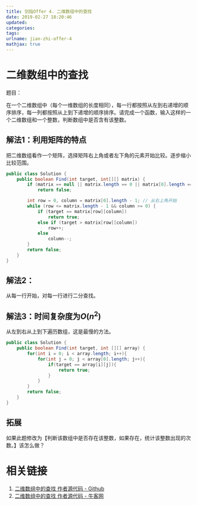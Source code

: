 ```yaml
---
title: 剑指Offer 4. 二维数组中的查找
date: 2019-02-27 18:20:46
updated:
categories:
tags:
urlname: jian-zhi-offer-4
mathjax: true
---
```


# 二维数组中的查找

题目：

在一个二维数组中（每个一维数组的长度相同），每一行都按照从左到右递增的顺序排序，每一列都按照从上到下递增的顺序排序。请完成一个函数，输入这样的一个二维数组和一个整数，判断数组中是否含有该整数。

<!-- more -->

## 解法1：利用矩阵的特点

把二维数组看作一个矩阵，选择矩阵右上角或者左下角的元素开始比较。逐步缩小比较范围。

```java
public class Solution {
    public boolean Find(int target, int[][] matrix) {
        if (matrix == null || matrix.length == 0 || matrix[0].length == 0)
            return false;

        int row = 0, column = matrix[0].length - 1; // 从右上角开始
        while (row <= matrix.length - 1 && column >= 0) {
            if (target == matrix[row][column])
                return true;
            else if (target > matrix[row][column])
                row++;
            else
                column--;
        }
        return false;
    }
}
```



## 解法2：

从每一行开始，对每一行进行二分查找。



## 解法3：时间复杂度为$O(n^2)$

从左到右从上到下遍历数组，这是最慢的方法。

```java
public class Solution {
    public boolean Find(int target, int [][] array) {
        for(int i = 0; i < array.length; i++){
            for(int j = 0; j < array[0].length; j++){
                if(target == array[i][j]){
                    return true;
                }
            }
        }
        return false;
    }
}
```





## 拓展

如果此题修改为【判断该数组中是否存在该整数，如果存在，统计该整数出现的次数。】该怎么做？



# 相关链接

1. [二维数组中的查找 作者源代码 - Github](https://github.com/zhedahht/CodingInterviewChinese2/blob/master/04_FindInPartiallySortedMatrix/FindInPartiallySortedMatrix.cpp)
2. [二维数组中的查找 作者源代码 - 牛客网](https://www.nowcoder.com/practice/abc3fe2ce8e146608e868a70efebf62e)

